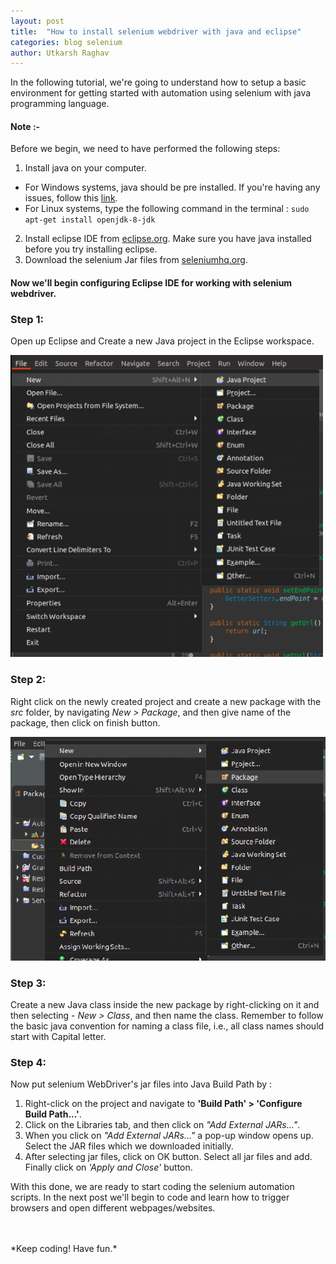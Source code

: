 ```yaml
---
layout: post
title:  "How to install selenium webdriver with java and eclipse"
categories: blog selenium
author: Utkarsh Raghav
---
```

In the following tutorial, we're going to understand how to setup a basic environment for getting started with automation using selenium with java programming language.

#### Note :-<br>
Before we begin, we need to have performed the following steps:

1. Install java on your computer.
- For Windows systems, java should be pre installed.
If you're having any issues, follow this [link](https://www.java.com/en/download/faq/win10_faq.xml).
- For Linux systems, type the following command in the terminal :
`sudo apt-get install openjdk-8-jdk`
2. Install eclipse IDE from [eclipse.org](https://www.eclipse.org/downloads/). Make sure you have java installed before you try installing eclipse.
3. Download the selenium Jar files from [seleniumhq.org](https://www.seleniumhq.org/download/).

#### Now we'll begin configuring Eclipse IDE for working with selenium webdriver.

### Step 1:
Open up Eclipse and Create a new Java project in the Eclipse workspace.
<br/>

<img id="eclipse-create-project" src="/assets/images/selenium/eclipse-create-project.png" alt="eclipse-project" style="width: 500px;">

### Step 2:
Right click on the newly created project and create a new package with the *src* folder, by navigating
*New > Package*, and then give name of the package, then click on finish button.

<img id="eclipse-create-project" src="/assets/images/selenium/eclipse-create-package.png" alt="eclipse-project" style="width: 550px;">

### Step 3:
Create a new Java class inside the new package by right-clicking on it and then selecting -
*New > Class*, and then name the class. Remember to follow the basic java convention for naming a class file, i.e., all class names should start with Capital letter.

### Step 4:
Now put selenium WebDriver's jar files into Java Build Path by :
1. Right-click on the project and navigate to **'Build Path' > 'Configure Build Path...'**.
2. Click on the Libraries tab, and then click on *"Add External JARs..."*.
3. When you click on *"Add External JARs..."* a pop-up window opens up. Select the JAR files which we downloaded initially.
4. After selecting jar files, click on OK button. Select all jar files and add. Finally click on *'Apply and Close'* button.

With this done, we are ready to start coding the selenium automation scripts. In the next post we'll begin to code and learn how to trigger browsers and open different webpages/websites.


<br/>
<br/>
*Keep coding! Have fun.*
